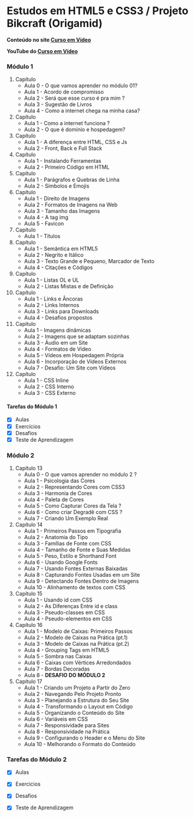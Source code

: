 # Estudos em HTML5 e CSS3 / Projeto Bikcraft (Origamid) #
**Conteúdo no site [Curso em Vídeo](https://cursoemvideo.com)** 

**YouTube do [Curso em Vídeo](https://www.youtube.com/user/cursosemvideo)**

### Módulo 1 ###
1. Capítulo
   * Aula 0 - O que vamos aprender no módulo 01?
   * Aula 1 - Acordo de compromisso
   * Aula 2 - Será que esse curso é pra mim ?
   * Aula 3 - Sugestão de Livros
   * Aula 4 - Como a internet chega na minha casa?
2. Capítulo 
   * Aula 1 - Como a internet funciona ?
   * Aula 2 - O que é domínio e hospedagem?
3. Capítulo 
   * Aula 1 - A diferença entre HTML, CSS e Js
   * Aula 2 - Front, Back e Full Stack
4. Capítulo 
   * Aula 1 - Instalando Ferramentas
   * Aula 2 - Primeiro Código em HTML
5. Capítulo 
   * Aula 1 - Parágrafos e Quebras de Linha
   * Aula 2 - Símbolos e Emojis
6. Capítulo 
   * Aula 1 - Direito de Imagens
   * Aula 2 - Formatos de Imagens na Web
   * Aula 3 - Tamanho das Imagens
   * Aula 4 - A tag img
   * Aula 5 - Favicon
7. Capítulo 
   * Aula 1 - Títulos
8. Capítulo 
   * Aula 1 - Semântica em HTML5
   * Aula 2 - Negrito e Itálico
   * Aula 3 - Texto Grande e Pequeno, Marcador de Texto
   * Aula 4 - Citações e Códigos
9. Capítulo 
   * Aula 1 - Listas OL e UL
   * Aula 2 - Listas Mistas e de Definição
9. Capítulo 
   * Aula 1 - Links e Âncoras
   * Aula 2 - Links Internos
   * Aula 3 - Links para Downloads
   * Aula 4 - Desafios propostos
9. Capítulo 
   * Aula 1 - Imagens dinâmicas
   * Aula 2 - Imagens que se adaptam sozinhas
   * Aula 3 - Áudio em um Site
   * Aula 4 - Formatos de Vídeo
   * Aula 5 - Vídeos em Hospedagem Própria
   * Aula 6 - Incorporação de Vídeos Externos
   * Aula 7 - Desafio: Um Site com Vídeos
9. Capítulo 
    * Aula 1 - CSS Inline
    * Aula 2 - CSS Interno
    * Aula 3 - CSS Externo
#### Tarefas do Módulo 1 ###
- [x] Aulas
- [x] Exercícios
- [x] Desafios
- [x] Teste de Aprendizagem
### Módulo 2 ###
1. Capítulo 13
   * Aula 0 - O que vamos aprender no módulo 2 ?
   * Aula 1 - Psicologia das Cores
   * Aula 2 - Representando Cores com CSS3
   * Aula 3 - Harmonia de Cores
   * Aula 4 - Paleta de Cores
   * Aula 5 - Como Capturar Cores da Tela ?
   * Aula 6 - Como criar Degradê com CSS ?
   * Aula 7 - Criando Um Exemplo Real
3. Capítulo 14
   * Aula 1 - Primeiros Passos em Tipografia
   * Aula 2 - Anatomia do Tipo
   * Aula 3 - Famílias de Fonte com CSS
   * Aula 4 - Tamanho de Fonte e Suas Medidas
   * Aula 5 - Peso, Estilo e Shorthand Font
   * Aula 6 - Usando Google Fonts
   * Aula 7 - Usando Fontes Externas Baixadas
   * Aula 8 - Capturando Fontes Usadas em um Site
   * Aula 9 - Detectando Fontes Dentro de Imagens
   * Aula 10 - Alinhamento de textos com CSS
5. Capítulo 15
   * Aula 1 - Usando id com CSS
   * Aula 2 - As Diferenças Entre id e class
   * Aula 3 - Pseudo-classes em CSS
   * Aula 4 - Pseudo-elementos em CSS
7. Capítulo 16
   * Aula 1 - Modelo de Caixas: Primeiros Passos
   * Aula 2 - Modelo de Caixas na Prática (pt.1)
   * Aula 3 - Modelo de Caixas na Prática (pt.2)
   * Aula 4 - Grouping Tags em HTML5
   * Aula 5 - Sombra nas Caixas
   * Aula 6 - Caixas com Vértices Arredondados
   * Aula 7 - Bordas Decoradas
   * Aula 8 - **DESAFIO DO MÓDULO 2**
9. Capítulo 17
   * Aula 1 - Criando um Projeto a Partir do Zero
   * Aula 2 - Navegando Pelo Projeto Pronto
   * Aula 3 - Planejando a Estrutura do Seu Site
   * Aula 4 - Transformando o Layout em Código
   * Aula 5 - Organizando o Conteúdo do Site
   * Aula 6 - Variáveis em CSS
   * Aula 7 - Responsividade para Sites
   * Aula 8 - Responsividade na Prática
   * Aula 9 - Configurando o Header e o Menu do Site
   * Aula 10 - Melhorando o Formato do Conteúdo
   
### Tarefas do Módulo 2
- [x] Aulas
- [x] Exercicios
- [x] Desafios
- [x] Teste de Aprendizagem

   
